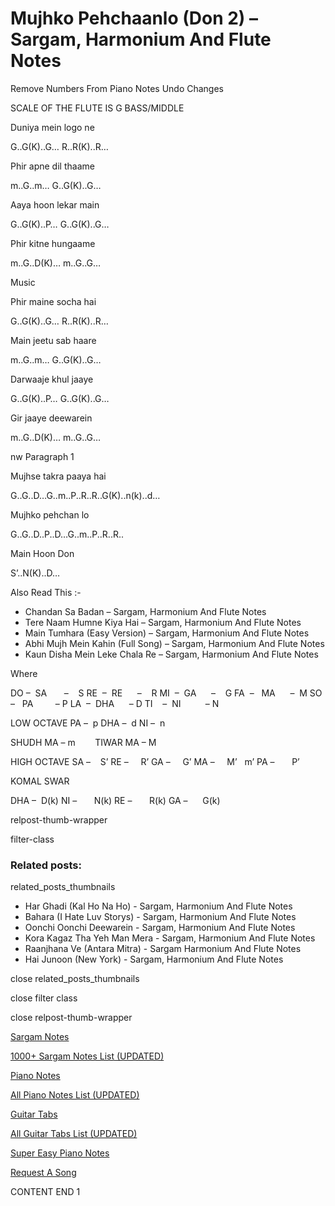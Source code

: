 
# Mujhko Pehchaanlo (Don 2) – Sargam, Harmonium And Flute Notes

Remove Numbers From Piano Notes
Undo Changes

SCALE OF THE FLUTE IS G BASS/MIDDLE

Duniya mein logo ne

G..G(K)..G… R..R(K)..R…

Phir apne dil thaame

m..G..m… G..G(K)..G…

Aaya hoon lekar main

G..G(K)..P… G..G(K)..G…

Phir kitne hungaame

m..G..D(K)… m..G..G…

Music

Phir maine socha hai

G..G(K)..G… R..R(K)..R…

Main jeetu sab haare

m..G..m… G..G(K)..G…

Darwaaje khul jaaye

G..G(K)..P… G..G(K)..G…

Gir jaaye deewarein

m..G..D(K)… m..G..G…

nw Paragraph 1

Mujhse takra paaya hai

G..G..D…G..m..P..R..R..G(K)..n(k)..d…

Mujhko pehchan lo

G..G..D..P..D…G..m..P..R..R..

Main Hoon Don

S’..N(K)..D…

Also Read This :-

* Chandan Sa Badan – Sargam, Harmonium And Flute Notes
* Tere Naam Humne Kiya Hai – Sargam, Harmonium And Flute Notes
* Main Tumhara (Easy Version) – Sargam, Harmonium And Flute Notes
* Abhi Mujh Mein Kahin (Full Song) – Sargam, Harmonium And Flute Notes
* Kaun Disha Mein Leke Chala Re – Sargam, Harmonium And Flute Notes

Where

DO –  SA       –    S
RE  –  RE      –    R
MI  –  GA      –    G
FA  –   MA      –  M
SO  –   PA         – P
LA  –  DHA      – D
TI    –  NI          – N

LOW OCTAVE
PA –  p
DHA –  d
NI –  n

SHUDH MA – m        TIWAR MA – M

HIGH OCTAVE
SA –    S’
RE –     R’
GA –     G’
MA –     M’   m’
PA –       P’

KOMAL SWAR

DHA –  D(k)
NI –       N(k)
RE –       R(k)
GA –      G(k)

relpost-thumb-wrapper

filter-class

### Related posts:

related_posts_thumbnails

* Har Ghadi (Kal Ho Na Ho) - Sargam, Harmonium And Flute Notes
* Bahara (I Hate Luv Storys) - Sargam, Harmonium And Flute Notes
* Oonchi Oonchi Deewarein - Sargam, Harmonium And Flute Notes
* Kora Kagaz Tha Yeh Man Mera - Sargam, Harmonium And Flute Notes
* Raanjhana Ve (Antara Mitra) - Sargam Harmonium And Flute Notes
* Hai Junoon (New York) - Sargam, Harmonium And Flute Notes

close related_posts_thumbnails

close filter class

close relpost-thumb-wrapper

[Sargam Notes](https://www.notationsworld.com/sargam-notes.html)

[1000+ Sargam Notes List (UPDATED)](https://www.notationsworld.com/all-songs-list-sargam-notes.html)

[Piano Notes](https://www.notationsworld.com/piano-notes.html)

[All Piano Notes List (UPDATED)](https://www.notationsworld.com/all-songs-list-piano-notes.html)

[Guitar Tabs](https://www.notationsworld.com/guitar-tabs.html)

[All Guitar Tabs List (UPDATED)](https://www.notationsworld.com/all-songs-list-guitar-tabs.html)

[Super Easy Piano Notes](https://studywall.in/)

[Request A Song](https://www.notationsworld.com/request-a-song.html)

CONTENT END 1

